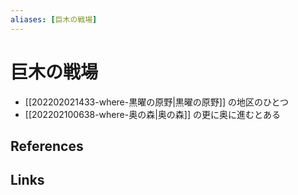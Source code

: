 ```yaml
---
aliases: [巨木の戦場]
---
```

# 巨木の戦場

- [[202202021433-where-黒曜の原野|黒曜の原野]] の地区のひとつ
- [[202202100638-where-奥の森|奥の森]] の更に奥に進むとある

## References



## Links


